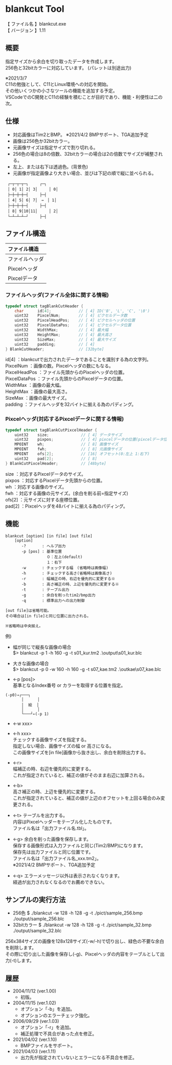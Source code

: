 # blankcut Tool

【 ファイル名 】blankcut.exe  
【 バージョン 】1.11  

## 概要
指定サイズから余白を切り取ったデータを作成します。  
256色と32bitカラーに対応しています。
(パレットは別途出力)  

※2021/3/7  
C11の勉強として、C11とLinux環境への対応を開始。  
その他いくつかの小さなツールの機能を追加する予定。  
VSCodeでのC開発とC11の経験を積むことが目的であり、機能・利便性は二の次。

## 仕様
- 対応画像はTim2とBMP。 ※2021/4/2 BMPサポート、TGA追加予定
- 画像は256色か32bitカラー。
- 元画像サイズは指定サイズで割り切れる。
- 256色の場合は8の倍数、32bitカラーの場合は2の倍数でサイズが補整される。
- 左上、または右下は透過色。(背景色)
- 元画像が指定画像より大きい場合、並びは下記の順で縦に並べられる。  
```
 ┌─┬─┬─┬─┐　　　┌─┐  
 │ 0│ 1│ 2│ 3│　　　│ 0│  
 ├─┼─┼─┼─┤　　　├─┤  
 │ 4│ 5│ 6│ 7│　→　│ 1│  
 ├─┼─┼─┼─┤　　　├─┤  
 │ 8│ 9│10│11│　　　│ 2│  
 └─┴─┴─┴─┘　　　├─┤  
```

## ファイル構造
|ファイル構造|
|:--|
|ファイルヘッダ|
|Pixcelヘッダ|
|Pixcelデータ|


### ファイルヘッダ(ファイル全体に関する情報)
~~~C
typedef struct tagBlankCutHeader {  
    char      id[4];            // [ 4] ID('B', 'L', 'C', '\0')  
    uint32    PixcelNum;        // [ 4] ピクセルデータ数  
    uint32    PixcelHeadPos;    // [ 4] ピクセルヘッダの位置  
    uint32    PixcelDataPos;    // [ 4] ピクセルデータ位置  
    uint32    WidthMax;         // [ 4] 最大幅  
    uint32    HeightMax;        // [ 4] 最大高さ  
    uint32    SizeMax;          // [ 4] 最大サイズ  
    uint32    padding;          // [ 4]  
} BlankCutHeader;               // [32byte]  
~~~

id[4]           ：blankcutで出力されたデータであることを識別する為の文字列。  
PixcelNum       ：画像の数。Pixcelヘッダの数にもなる。  
PixcelHeadPos   ：ファイル先頭からのPixcelヘッダの位置。  
PixcelDataPos   ：ファイル先頭からのPixcelデータの位置。  
WidthMax        ：画像の最大幅。  
HeightMax       ：画像の最大高さ。  
SizeMax         ：画像の最大サイズ。  
padding         ：ファイルヘッダを32バイトに揃える為のパディング。  

### Pixcelヘッダ(対応するPixcelデータに関する情報)
~~~C
typedef struct tagBlankCutPixcelHeader {
    uint32    size;              // [ 4] データサイズ
    uint32    pixpos;            // [ 4] pixcelデータの位置(pixcelデータ位置から)
    MPOINT    wh;                // [ 8] 画像サイズ
    MPOINT    fwh;               // [ 8] 元画像サイズ
    MPOINT    ofs[2];            // [16] オフセット(0:左上 1:右下)
    uint32    pad[2];            // [ 8]
} BlankCutPixcelHeader;          // [48byte]
~~~

size            ：対応するPixcelデータのサイズ。  
pixpos          ：対応するPixcelデータ先頭からの位置。  
wh              ：対応する画像のサイズ。  
fwh             ：対応する画像の元サイズ。(余白を削る前=指定サイズ)  
ofs[2]          ：元サイズに対する座標位置。  
pad[2]          ：Pixcelヘッダを48バイトに揃える為のパディング。  

## 機能
```
blankcut [option] [in file] [out file]
    [option]
       -?       : ヘルプ出力
       -p [pos] : 基準位置
                  ０：左上(default)
                  １：右下
       -w       : チェックする幅　(省略時は画像幅)
       -h       : チェックする高さ(省略時は画像高さ)
       -r       : 幅補正の時、右辺を優先的に変更する※
       -b       : 高さ補正の時、上辺を優先的に変更する※
       -t       : テーブル出力
       -g       : 余白を削ったtim2/bmp出力
       -q       : 標準出力への出力制御

[out file]は省略可能。
その場合は[in file]と同じ位置に出力される。

※省略時は中央揃え。
```

例)
- 幅が同じで縦長な画像の場合  
$> blankcut -p 1 -h 160 -g -t s01_kur.tm2 .\output\s01_kur.blc

- 大きな画像の場合  
$> blankcut -p 0 -w 160 -h 160 -g -t s07_kae.tm2 .\outkae\s07_kae.blc

- <-p [pos]>  
基準となるIndex番号 or カラーを取得する位置を指定。

```
(-p0)→┌───┐
       │      │
       │  絵  │
       │      │
       └───┘←(-p 1)
```

- <-w xxx>
- <-h xxx>  
チェックする画像サイズを指定する。  
指定しない場合、画像サイズの幅 or 高さになる。  
この画像サイズを[in file]画像から抜き出し、余白を削除出力する。  

- <-r>  
幅補正の時、右辺を優先的に変更する。  
これが指定されていると、補正の値がそのまま右辺に加算される。  

- <-b>  
高さ補正の時、上辺を優先的に変更する。  
これが指定されていると、補正の値が上辺のオフセットを上回る場合のみ変更される。  

- <-t>
テーブルを出力する。  
内容はPixcelヘッダーをテーブル化したものです。  
ファイル名は「出力ファイル名.tbl」。  

- <-g>
余白を削った画像を保存します。  
保存する画像形式は入力ファイルと同じ(Tim2/BMP)になります。  
保存先は出力ファイルと同じ位置です。  
ファイル名は「出力ファイル名_xxx.tm2」。  
※2021/4/2 BMPサポート、TGA追加予定

- <-q>
エラーメッセージ以外は表示されなくなります。  
経過が出力されなくなるのでお薦めできない。  

## サンプルの実行方法
- 256色
$ ./blankcut -w 128 -h 128 -g -t ./pict/sample_256.bmp ./output/sample_256.blc
- 32bitカラー
$ ./blankcut -w 128 -h 128 -g -t ./pict/sample_32.bmp ./output/sample_32.blc

256x384サイズの画像を128x128サイズ(-w/-h)で切り出し、緑色の不要な余白を削除します。  
その際に切り出した画像を保存し(-g)、Pixcelヘッダの内容をテーブルとして出力(-t)します。

## 履歴
- 2004/11/12 (ver.1.00)
  - 初版。  
- 2004/11/15 (ver.1.02)
  - オプション「-b」を追加。  
  - オプションのエラーチェック強化。  
- 2006/09/29 (ver.1.03)
  - オプション「-r」を追加。  
  - 補正処理で不具合があった点を修正。  
- 2021/04/02 (ver.1.10)
  - BMPファイルをサポート。  
- 2021/04/03 (ver.1.11)
  - 出力先が指定されていないとエラーになる不具合を修正。  

